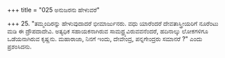 +++
title = "025 ಅನುಜರನು ಹೇಳುವರೆ"

+++
25. "ತಮ್ಮಂದಿರನ್ನು ಹೇಳುವುದಾದರೆ ಭೀಮಾರ್ಜುನರು. ವಧು ಯಾರೆಂದರೆ ದೇವತಾಸ್ತ್ರೀಯರಿಗೆ ನೂರೆಂಟು ಮಡಿ ಈ ದ್ರೌಪದಾದೇವಿ. ಅತ್ಯಧಿಕ ಸಹಾಯಕನಾಗಿರುವ ಸಾಮಥ್ರ್ಯವಿರುವವನೆಂದರೆ, ಹದಿನಾಲ್ಕು ಲೋಕಗಳಿಗೂ ಒಡೆಯನಾಗಿರುವ ಕೃಷ್ಣನು. ಮಹಾರಾಜಾ, ನಿನಗೆ ಇಂದು, ದೇವೇಂದ್ರ, ಪನ್ನಗೇಂದ್ರರು ಸಮಾನರೆ ?" ಎಂದು ಪ್ರಶಂಸಿದನು.